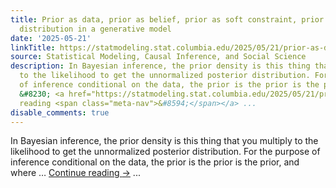 ```yaml
---
title: Prior as data, prior as belief, prior as soft constraint, prior as unconditional
  distribution in a generative model
date: '2025-05-21'
linkTitle: https://statmodeling.stat.columbia.edu/2025/05/21/prior-as-data-prior-as-belief-prior-as-soft-constraint-prior-as-unconditional-distribution-in-a-generative-model/
source: Statistical Modeling, Causal Inference, and Social Science
description: In Bayesian inference, the prior density is this thing that you multiply
  to the likelihood to get the unnormalized posterior distribution. For the purpose
  of inference conditional on the data, the prior is the prior is the prior, and where
  &#8230; <a href="https://statmodeling.stat.columbia.edu/2025/05/21/prior-as-data-prior-as-belief-prior-as-soft-constraint-prior-as-unconditional-distribution-in-a-generative-model/">Continue
  reading <span class="meta-nav">&#8594;</span></a> ...
disable_comments: true
---
```

In Bayesian inference, the prior density is this thing that you multiply to the likelihood to get the unnormalized posterior distribution. For the purpose of inference conditional on the data, the prior is the prior is the prior, and where &#8230; <a href="https://statmodeling.stat.columbia.edu/2025/05/21/prior-as-data-prior-as-belief-prior-as-soft-constraint-prior-as-unconditional-distribution-in-a-generative-model/">Continue reading <span class="meta-nav">&#8594;</span></a> ...